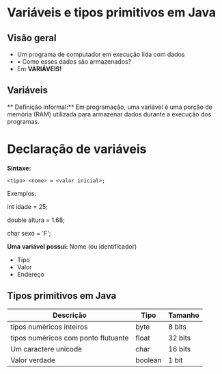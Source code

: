 # Variáveis e tipos primitivos em Java
## Visão geral
* Um programa de computador em execução lida com dados
* • Como esses dados são armazenados?
* Em **VARIÁVEIS!**

## Variáveis
** Definição informal:**
Em programação, uma variável é uma porção de memória (RAM) utilizada para armazenar
dados durante a execução dos programas.

# Declaração de variáveis
**Sintaxe:**

` <tipo> <nome> = <valor inicial>; `

Exemplos:

  int idade = 25;

  double altura = 1.68;

  char sexo = 'F';

**Uma variável possui:**
Nome (ou identificador)
* Tipo
* Valor
* Endereço

## Tipos primitivos em Java
|   Descrição                               |     Tipo      |    Tamanho    |
| -------------                             | ------------- | ------------- |
| tipos numéricos inteiros                  | byte          |  8 bits       |
| tipos numéricos com ponto flutuante       | float         |  32 bits      |                                           
| Um caractere unicode                      | char          |  16 bits      |
| Valor verdade                             | boolean       |  1 bit        |
